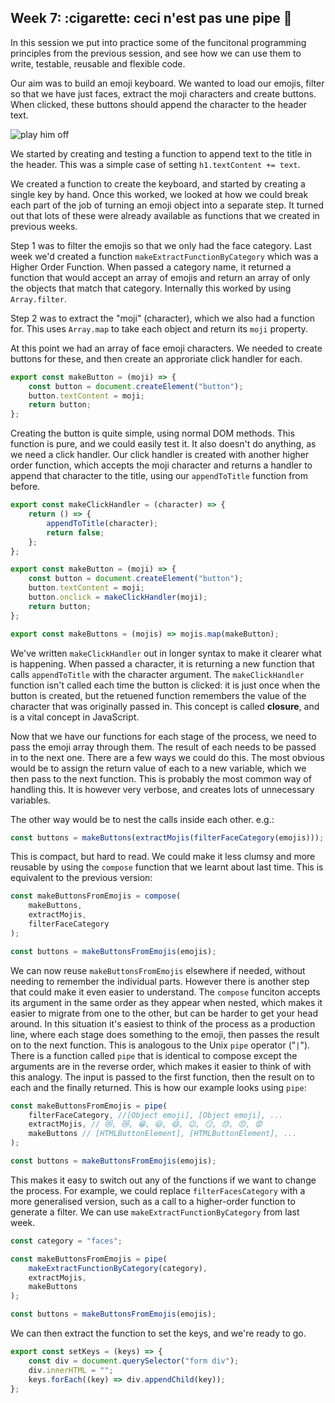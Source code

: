 ## Week 7: :cigarette: ceci n'est pas une pipe :toilet:

In this session we put into practice some of the funcitonal programming
principles from the previous session, and see how we can use them to write,
testable, reusable and flexible code.

Our aim was to build an emoji keyboard. We wanted to load our emojis, filter so
that we have just faces, extract the moji characters and create buttons. When
clicked, these buttons should append the character to the header text.

![play him off](https://media.giphy.com/media/UFGj6EYw5JhMQ/giphy.gif)

We started by creating and testing a function to append text to the title in the
header. This was a simple case of setting `h1.textContent += text`.

We created a function to create the keyboard, and started by creating a single
key by hand. Once this worked, we looked at how we could break each part of the
job of turning an emoji object into a separate step. It turned out that lots of
these were already available as functions that we created in previous weeks.

Step 1 was to filter the emojis so that we only had the face category. Last week
we'd created a function `makeExtractFunctionByCategory` which was a Higher Order
Function. When passed a category name, it returned a function that would accept
an array of emojis and return an array of only the objects that match that
category. Internally this worked by using `Array.filter`.

Step 2 was to extract the "moji" (character), which we also had a function for.
This uses `Array.map` to take each object and return its `moji` property.

At this point we had an array of face emoji characters. We needed to create
buttons for these, and then create an approriate click handler for each.

```javascript
export const makeButton = (moji) => {
    const button = document.createElement("button");
    button.textContent = moji;
    return button;
};
```

Creating the button is quite simple, using normal DOM methods. This function is
pure, and we could easily test it. It also doesn't do anything, as we need a
click handler. Our click handler is created with another higher order function,
which accepts the moji character and returns a handler to append that character
to the title, using our `appendToTitle` function from before.

```javascript
export const makeClickHandler = (character) => {
    return () => {
        appendToTitle(character);
        return false;
    };
};

export const makeButton = (moji) => {
    const button = document.createElement("button");
    button.textContent = moji;
    button.onclick = makeClickHandler(moji);
    return button;
};

export const makeButtons = (mojis) => mojis.map(makeButton);
```

We've written `makeClickHandler` out in longer syntax to make it clearer what is
happening. When passed a character, it is returning a new function that calls
`appendToTitle` with the character argument. The `makeClickHandler` function
isn't called each time the button is clicked: it is just once when the button is
created, but the retuened function remembers the value of the character that was
originally passed in. This concept is called **closure**, and is a vital concept
in JavaScript.

Now that we have our functions for each stage of the process, we need to pass
the emoji array through them. The result of each needs to be passed in to the
next one. There are a few ways we could do this. The most obvious would be to
assign the return value of each to a new variable, which we then pass to the
next function. This is probably the most common way of handling this. It is
however very verbose, and creates lots of unnecessary variables.

The other way would be to nest the calls inside each other. e.g.:

```javascript
const buttons = makeButtons(extractMojis(filterFaceCategory(emojis)));
```

This is compact, but hard to read. We could make it less clumsy and more
reusable by using the `compose` function that we learnt about last time. This is
equivalent to the previous version:

```javascript
const makeButtonsFromEmojis = compose(
    makeButtons,
    extractMojis,
    filterFaceCategory
);

const buttons = makeButtonsFromEmojis(emojis);
```

We can now reuse `makeButtonsFromEmojis` elsewhere if needed, without needing to
remember the individual parts. However there is another step that could make it
even easier to understand. The `compose` funciton accepts its argument in the
same order as they appear when nested, which makes it easier to migrate from one
to the other, but can be harder to get your head around. In this situation it's
easiest to think of the process as a production line, where each stage does
something to the emoji, then passes the result on to the next function. This is
analogous to the Unix `pipe` operator ("`|`"). There is a function called `pipe`
that is identical to compose except the arguments are in the reverse order,
which makes it easier to think of with this analogy. The input is passed to the
first function, then the result on to each and the finally returned. This is how
our example looks using `pipe`:

```javascript
const makeButtonsFromEmojis = pipe(
    filterFaceCategory, //[Object emoji], [Object emoji], ...
    extractMojis, // 😻, 😿, 😁, 😃, 😄, 😉, 😏, 😓, 😠, 😡
    makeButtons // [HTMLButtonElement], [HTMLButtonElement], ...
);

const buttons = makeButtonsFromEmojis(emojis);
```

This makes it easy to switch out any of the functions if we want to change the
process. For example, we could replace `filterFacesCategory` with a more
generalised version, such as a call to a higher-order function to generate a
filter. We can use `makeExtractFunctionByCategory` from last week.

```javascript
const category = "faces";

const makeButtonsFromEmojis = pipe(
    makeExtractFunctionByCategory(category),
    extractMojis,
    makeButtons
);

const buttons = makeButtonsFromEmojis(emojis);
```

We can then extract the function to set the keys, and we're ready to go.

```javascript
export const setKeys = (keys) => {
    const div = document.querySelector("form div");
    div.innerHTML = "";
    keys.forEach((key) => div.appendChild(key));
};
```

